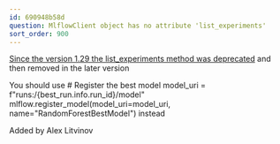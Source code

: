 ```yaml
---
id: 690948b58d
question: MlflowClient object has no attribute 'list_experiments'
sort_order: 900
---
```


[Since the version 1.29 the list_experiments method was deprecated](https://mlflow.org/docs/1.29.0/python_api/mlflow.client.html#mlflow.client.MlflowClient.list_experiments) and then removed in the later version

You should use # Register the best model model_uri = f"runs:/{best_run.info.run_id}/model" mlflow.register_model(model_uri=model_uri, name="RandomForestBestModel") instead

Added by Alex Litvinov

